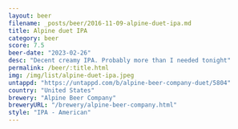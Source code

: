 ```yaml
---
layout: beer
filename: _posts/beer/2016-11-09-alpine-duet-ipa.md
title: Alpine duet IPA
category: beer
score: 7.5
beer-date: "2023-02-26"
desc: "Decent creamy IPA. Probably more than I needed tonight"
permalink: /beer/:title.html
img: /img/list/alpine-duet-ipa.jpeg
untappd: "https://untappd.com/b/alpine-beer-company-duet/5804"
country: "United States"
brewery: "Alpine Beer Company"
breweryURL: "/brewery/alpine-beer-company.html"
style: "IPA - American"
---
```


